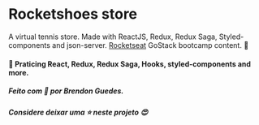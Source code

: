 # Rocketshoes store
A virtual tennis store. Made with ReactJS, Redux, Redux Saga, Styled-components and json-server.
[Rocketseat](https://rocketseat.com.br/gostack) GoStack bootcamp content. :rocket:

#### :school_satchel: Praticing React, Redux, Redux Saga, Hooks, styled-components and more.

##### Feito com :purple_heart: por Brendon Guedes.

##### Considere deixar uma :star: neste projeto :heart_eyes:
